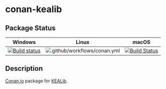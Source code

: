 # conan-kealib

## Package Status

| Windows | Linux | macOS |
|:-------:|:-----:|:-----:|
|[![Build status](https://ci.appveyor.com/api/projects/status/f9lt3gmwmda2olty/branch/testing%2F1.4.12?svg=true)](https://ci.appveyor.com/project/SpaceIm/conan-kealib)|![.github/workflows/conan.yml](https://github.com/SpaceIm/conan-kealib/workflows/.github/workflows/conan.yml/badge.svg?branch=testing%2F1.4.12)|[![Build Status](https://travis-ci.com/SpaceIm/conan-kealib.svg?branch=testing%2F1.4.12)](https://travis-ci.com/SpaceIm/conan-kealib)|

## Description

[Conan.io](https://conan.io) package for [KEALib](https://github.com/ubarsc/kealib).
